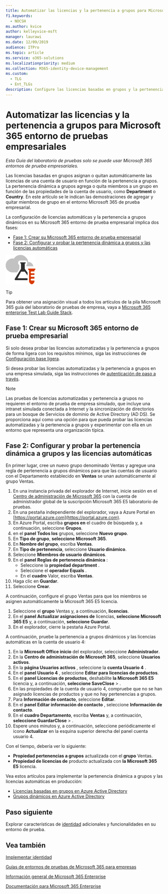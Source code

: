 ```yaml
---
title: Automatizar las licencias y la pertenencia a grupos para Microsoft 365 entorno de pruebas empresariales
f1.keywords:
  - NOCSH
ms.author: kvice
author: kelleyvice-msft
manager: laurawi
ms.date: 12/09/2019
audience: ITPro
ms.topic: article
ms.service: o365-solutions
ms.localizationpriority: medium
ms.collection: M365-identity-device-management
ms.custom:
  - TLG
  - Ent_TLGs
description: Configure las licencias basadas en grupos y la pertenencia a grupos dinámicos en su Microsoft 365 entorno de prueba empresarial.
---
```


# <a name="automate-licensing-and-group-membership-for-your-microsoft-365-for-enterprise-test-environment"></a>Automatizar las licencias y la pertenencia a grupos para Microsoft 365 entorno de pruebas empresariales

*Esta Guía del laboratorio de pruebas solo se puede usar Microsoft 365 entornos de prueba empresariales.*

Las licencias basadas en grupos asignan o quitan automáticamente las licencias de una cuenta de usuario en función de la pertenencia a grupos. La pertenencia dinámica a grupos agrega o quita miembros a un grupo en función de las propiedades de la cuenta de usuario, como **Department** o **Country**. En este artículo se le indican las demostraciones de agregar y quitar miembros de grupo en el entorno Microsoft 365 de prueba empresarial.

La configuración de licencias automáticas y la pertenencia a grupos dinámicos en su Microsoft 365 entorno de prueba empresarial implica dos fases:

- [Fase 1: Crear su Microsoft 365 entorno de prueba empresarial](#phase-1-build-out-your-microsoft-365-for-enterprise-test-environment)
- [Fase 2: Configurar y probar la pertenencia dinámica a grupos y las licencias automáticas](#phase-2-configure-and-test-dynamic-group-membership-and-automatic-licensing)

![Guías del laboratorio de pruebas para la nube de Microsoft.](../media/m365-enterprise-test-lab-guides/cloud-tlg-icon.png) 
    
> [!TIP]
> Para obtener una asignación visual a todos los artículos de la pila Microsoft 365 guía del laboratorio de pruebas de empresa, vaya a [Microsoft 365 enterprise Test Lab Guide Stack](../downloads/Microsoft365EnterpriseTLGStack.pdf).
  
## <a name="phase-1-build-out-your-microsoft-365-for-enterprise-test-environment"></a>Fase 1: Crear su Microsoft 365 entorno de prueba empresarial

Si solo desea probar las licencias automatizadas y la pertenencia a grupos de forma ligera con los requisitos mínimos, siga las instrucciones de [Configuración base ligera](lightweight-base-configuration-microsoft-365-enterprise.md).
  
Si desea probar las licencias automatizadas y la pertenencia a grupos en una empresa simulada, siga las instrucciones de [autenticación de paso a través](pass-through-auth-m365-ent-test-environment.md).
  
> [!NOTE]
> Las pruebas de licencias automatizadas y pertenencia a grupos no requieren el entorno de prueba de empresa simulado, que incluye una intranet simulada conectada a Internet y la sincronización de directorios para un bosque de Servicios de dominio de Active Directory (AD DS). Se proporciona aquí como una opción para que pueda probar las licencias automatizadas y la pertenencia a grupos y experimentar con ella en un entorno que representa una organización típica.
  
## <a name="phase-2-configure-and-test-dynamic-group-membership-and-automatic-licensing"></a>Fase 2: Configurar y probar la pertenencia dinámica a grupos y las licencias automáticas

En primer lugar, cree un nuevo grupo denominado Ventas y agregue una regla de pertenencia a grupos dinámicos para que  las cuentas de usuario con el Departamento establecido en **Ventas** se unan automáticamente al grupo Ventas.

1. En una instancia privada del explorador de Internet, inicie sesión en el [Centro de administración de Microsoft 365](https://admin.microsoft.com) con la cuenta de administrador global de la suscripción Microsoft 365 E5 laboratorio de pruebas.
2. En una pestaña independiente del explorador, vaya a Azure Portal en [https://portal.azure.com](https://portal.azure.com).
3. En Azure Portal, escriba **grupos en** el cuadro de búsqueda y, a continuación, seleccione **Grupos**.
4. en el **panel Todos los** grupos, seleccione **Nuevo grupo**.
5. En **Tipo de grupo**, **seleccione Microsoft 365**.
6. En **Nombre del grupo**, escriba **Ventas**.
7. En **Tipo de pertenencia**, seleccione **Usuario dinámico**.
8. Seleccione **Miembros de usuario dinámicos**.
9. En el **panel Reglas de pertenencia dinámica** : 
   - Seleccione la **propiedad department** .
   - Seleccione el **operador Equals** .
   - En el **cuadro** Valor, escriba **Ventas**.
10. Haga clic en **Guardar**.
11. Seleccione **Crear**.

A continuación, configure el grupo Ventas para que los miembros se asignen automáticamente la Microsoft 365 E5 licencia.

1. Seleccione el **grupo** Ventas y, a continuación, **licencias**.
2. En el **panel Actualizar asignaciones de** licencias, **seleccione Microsoft 365 E5** y, a continuación, **seleccione Guardar**.
3. En el explorador, cierre la pestaña Azure Portal.

A continuación, pruebe la pertenencia a grupos dinámicos y las licencias automáticas en la cuenta de usuario 4:

1. En la **Microsoft Office inicio** del explorador, seleccione **Administrador**.
2. En la **Centro de administración de Microsoft 365**, seleccione **Usuarios activos**.
3. En la **página Usuarios activos** , seleccione la **cuenta Usuario 4** .
4. En el **panel Usuario 4** , seleccione **Editar para** **licencias de productos**.
5. En el **panel Licencias de productos**, deshabilite **la Microsoft 365 E5** licencia y, a continuación, **seleccione SaveClose** > .
6. En las propiedades de la cuenta de usuario 4, compruebe que no se han asignado licencias de productos y que no hay pertenencias a grupos.
7. Para **Información de contacto**, seleccione **Editar**.
8. En el **panel Editar información de contacto** , seleccione **Información de contacto**.
9. En el **cuadro Departamento**, escriba **Ventas** y, a continuación, **seleccione GuardarClose** > .
10. Espere unos minutos y, a continuación, seleccione periódicamente el icono **Actualizar** en la esquina superior derecha del panel cuenta usuario 4.

Con el tiempo, debería ver lo siguiente:

- **Propiedad pertenencias a grupos** actualizada con el **grupo** Ventas.
- **Propiedad de licencias de** producto actualizada con **la Microsoft 365 E5** licencia.

Vea estos artículos para implementar la pertenencia dinámica a grupos y las licencias automáticas en producción:

- [Licencias basadas en grupos en Azure Active Directory](/azure/active-directory/fundamentals/active-directory-licensing-whatis-azure-portal)
- [Grupos dinámicos en Azure Active Directory](/azure/active-directory/users-groups-roles/groups-create-rule)

## <a name="next-step"></a>Paso siguiente

Explorar características de [identidad](m365-enterprise-test-lab-guides.md#identity) adicionales y funcionalidades en su entorno de prueba.

## <a name="see-also"></a>Vea también

[Implementar identidad](deploy-identity-solution-overview.md)

[Guías de entornos de pruebas de Microsoft 365 para empresas](m365-enterprise-test-lab-guides.md)

[Información general de Microsoft 365 Enterprise](microsoft-365-overview.md)

[Documentación para Microsoft 365 Enterprise](/microsoft-365-enterprise/)